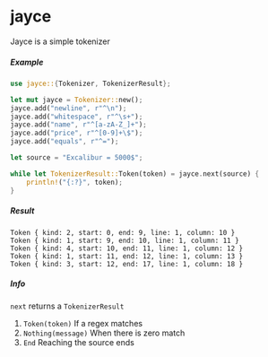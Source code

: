 # jayce

Jayce is a simple tokenizer

##### Example

```rust
use jayce::{Tokenizer, TokenizerResult};

let mut jayce = Tokenizer::new();
jayce.add("newline", r"^\n");
jayce.add("whitespace", r"^\s+");
jayce.add("name", r"^[a-zA-Z_]+");
jayce.add("price", r"^[0-9]+\$");
jayce.add("equals", r"^=");

let source = "Excalibur = 5000$";

while let TokenizerResult::Token(token) = jayce.next(source) {
    println!("{:?}", token);
}
```

##### Result

```rust,ignore
Token { kind: 2, start: 0, end: 9, line: 1, column: 10 }
Token { kind: 1, start: 9, end: 10, line: 1, column: 11 }
Token { kind: 4, start: 10, end: 11, line: 1, column: 12 }
Token { kind: 1, start: 11, end: 12, line: 1, column: 13 }
Token { kind: 3, start: 12, end: 17, line: 1, column: 18 }
```

##### Info

`next` returns a `TokenizerResult`

1. `Token(token)` If a regex matches
2. `Nothing(message)` When there is zero match
3. `End` Reaching the source ends
